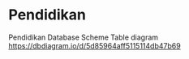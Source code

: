 # Pendidikan
Pendidikan Database Scheme
Table diagram https://dbdiagram.io/d/5d85964aff5115114db47b69
